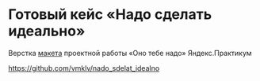 # Готовый кейс «Надо сделать идеально»
Верстка [макета](https://www.figma.com/file/8oKbCdYbLgfDehpQNJEoMS/%233-%D0%9D%D0%B0%D0%B4%D0%BE-%D1%81%D0%B4%D0%B5%D0%BB%D0%B0%D1%82%D1%8C-%D0%B8%D0%B4%D0%B5%D0%B0%D0%BB%D1%8C%D0%BD%D0%BE?node-id=0-1) проектной работы «Оно тебе надо» Яндекс.Практикум

https://github.com/vmklv/nado_sdelat_idealno